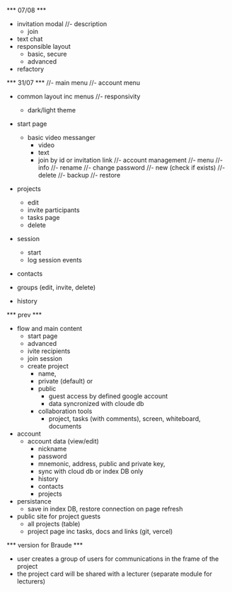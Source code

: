 *** 07/08 ***
- invitation modal
    //- description
    - join
- text chat
- responsible layout
    - basic, secure
    - advanced
- refactory

*** 31/07 ***
//- main menu
//- account menu
- common layout inc menus
    //- responsivity
    - dark/light theme
- start page
    - basic video messanger
        - video
        - text
        - join by id or invitation link
//- account management
    //- menu
    //- info
    //- rename
    //- change password
    //- new (check if exists)
    //- delete
    //- backup
    //- restore
- projects 
    - edit 
    - invite participants
    - tasks page 
    - delete

- session
    - start    
    - log session events

- contacts

- groups (edit, invite, delete)
- history




*** prev ***
- flow and main content
    - start page
    - advanced
    - ivite recipients
    - join session
    - create project 
        - name, 
        - private (default) or 
        - public 
            - guest access by defined google account        
            - data syncronized with cloude db        
        - collaboration tools 
            - project, tasks (with comments), screen, whiteboard, documents            
- account
    - account data (view/edit)
        - nickname
        - password
        - mnemonic, address, public and private key, 
        - sync with cloud db or index DB only
        - history
        - contacts
        - projects
- persistance 
    - save in index DB, restore connection on page refresh
- public site for project guests 
    - all projects (table)
    - project page inc tasks, docs and links (git, vercel)

*** version for Braude ***
- user creates a group of users for communications in the frame of the project
- the project card will be shared with a lecturer (separate module for lecturers)
